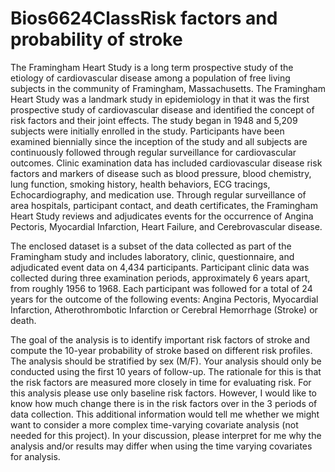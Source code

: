 # Bios6624ClassRisk factors and probability of stroke

The Framingham Heart Study is a long term prospective study of the etiology of 
cardiovascular disease among a population of free living subjects in the 
community of Framingham, Massachusetts. The Framingham Heart Study was a 
landmark study in epidemiology in that it was the first prospective study of 
cardiovascular disease and identified the concept of risk factors and their 
joint effects. The study began in 1948 and 5,209 subjects were initially 
enrolled in the study. Participants have been examined biennially since the 
inception of the study and all subjects are continuously followed through 
regular surveillance for cardiovascular outcomes. Clinic examination data has 
included cardiovascular disease risk factors and markers of disease such as 
blood pressure, blood chemistry, lung function, smoking history, health 
behaviors, ECG tracings, Echocardiography, and medication use. Through regular 
surveillance of area hospitals, participant contact, and death certificates, 
the Framingham Heart Study reviews and adjudicates events for the occurrence of 
Angina Pectoris, Myocardial Infarction, Heart Failure, and Cerebrovascular 
disease.

The enclosed dataset is a subset of the data collected as part of the Framingham
study and includes laboratory, clinic, questionnaire, and adjudicated event data
on 4,434 participants. Participant clinic data was collected during three 
examination periods, approximately 6 years apart, from roughly 1956 to 1968. 
Each participant was followed for a total of 24 years for the outcome of the 
following events: Angina Pectoris, Myocardial Infarction, Atherothrombotic 
Infarction or Cerebral Hemorrhage (Stroke) or death.

The goal of the analysis is to identify important risk factors of stroke and 
compute the 10-year probability of stroke based on different risk profiles. The 
analysis should be stratified by sex (M/F). Your analysis should only be 
conducted using the first 10 years of follow-up. The rationale for this is that 
the risk factors are measured more closely in time for evaluating risk. For this
analysis please use only baseline risk factors. However, I would like to know 
how much change there is in the risk factors over in the 3 periods of data 
collection. This additional information would tell me whether we might want to 
consider a more complex time-varying covariate analysis (not needed for this 
project). In your discussion, please interpret for me why the analysis and/or 
results may differ when using the time varying covariates for analysis.